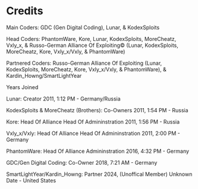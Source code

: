# Credits #

Main Coders: GDC (Gen Digital Coding), Lunar, & KodexSploits

Head Coders: PhantomWare, Kore, Lunar, KodexSploits, MoreCheatz, Vxly_x, & Russo-German Alliance Of Exploiting© (Lunar, KodexSploits, MoreCheatz, Kore, Vxly_x/Vxly, & PhantomWare)

Partnered Coders: Russo-German Alliance Of Exploiting (Lunar, KodexSploits, MoreCheatz, Kore, Vxly_x/Vxly, & PhantomWare), & Kardin_Howng/SmartLightYear



Years Joined

Lunar: Creator 2011, 1:12 PM - Germany/Russia

KodexSploits & MoreCheatz (Brothers): Co-Owners 2011, 1:54 PM - Russia

Kore: Head Of Alliance Head Of Admininstration 2011, 1:56 PM - Russia

Vxly_x/Vxly: Head Of Alliance Head Of Admininstration 2011, 2:00 PM - Germany

PhantomWare: Head Of Alliance Admininstration 2016, 4:32 PM - Germany

GDC/Gen Digital Coding: Co-Owner 2018, 7:21 AM - Germany

SmartLightYear/Kardin_Howng: Partner 2024, (Unoffical Member) Unknown Date - United States
